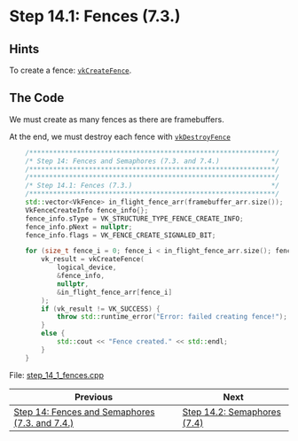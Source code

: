 # **Step 14.1: Fences (7.3.)**
## **Hints**
To create a fence: [`vkCreateFence`](https://registry.khronos.org/vulkan/specs/1.3-extensions/html/chap7.html#vkCreateFence).

## **The Code**
We must create as many fences as there are framebuffers.

At the end, we must destroy each fence with [`vkDestroyFence`](https://registry.khronos.org/vulkan/specs/1.3-extensions/html/chap7.html#vkDestroyFence)

```C++
    /**************************************************************/
	/* Step 14: Fences and Semaphores (7.3. and 7.4.)             */
	/**************************************************************/
	/**************************************************************/
	/* Step 14.1: Fences (7.3.)                                   */
	/**************************************************************/
	std::vector<VkFence> in_flight_fence_arr(framebuffer_arr.size());
	VkFenceCreateInfo fence_info{};
	fence_info.sType = VK_STRUCTURE_TYPE_FENCE_CREATE_INFO;
	fence_info.pNext = nullptr;
	fence_info.flags = VK_FENCE_CREATE_SIGNALED_BIT;

	for (size_t fence_i = 0; fence_i < in_flight_fence_arr.size(); fence_i++) {
		vk_result = vkCreateFence(
			logical_device,
			&fence_info,
			nullptr,
			&in_flight_fence_arr[fence_i]
		);
		if (vk_result != VK_SUCCESS) {
			throw std::runtime_error("Error: failed creating fence!");
		}
		else {
			std::cout << "Fence created." << std::endl;
		}
	}
```

File: [step_14_1_fences.cpp](../Code/step_14_1_fences.cpp)

| Previous | Next |
|---|---|
| [Step 14: Fences and Semaphores (7.3. and 7.4.)](fences_and_semaphores.md) | [Step 14.2: Semaphores (7.4)](semaphores.md) |